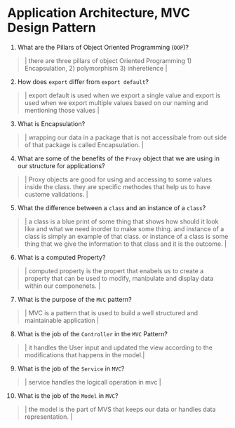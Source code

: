 # Application Architecture, MVC Design Pattern

1.  What are the Pillars of Object Oriented Programming (`OOP`)?

> | there are three pillars of object Oriented Programming 1) Encapsulation, 2) polymorphism 3) inheretience |

2.  How does `export` differ from `export default`?

> | export default is used when we export a single value and export is used when we export multiple values based on our naming and mentioning those values |

3.  What is Encapsulation?

> | wrapping our data in a package that is not accessibale from out side of that package is called Encapsulation. |

4.  What are some of the benefits of the `Proxy` object that we are using in our structure for applications?

> | Proxy objects are good for using and accessing to some values inside the class. they are specific methodes that help us to have custome validations. |

5.  What the difference between a `class` and an instance of a `class`?

> | a class is a blue print of some thing that shows how should it look like and what we need inorder to make some thing. and instance of a class is simply an example of that class. or instance of a class is some thing that we give the information to that class and it is the outcome. |

6.  What is a computed Property?

> | computed property is the propert that enabels us to create a property that can be used to modify, manipulate and display data within our componenets. |

7.  What is the purpose of the `MVC` pattern?

> | MVC is a pattern that is used to build a well structured and maintainable application |

8.  What is the job of the `Controller` in the `MVC` Pattern?

> | it handles the User input and updated the view according to the modifications that happens in the model.|

9.  What is the job of the `Service` in `MVC`?

> | service handles the logicall operation in mvc |

10. What is the job of the `Model` in `MVC`?

> | the model is the part of MVS that keeps our data or handles data representation. |
